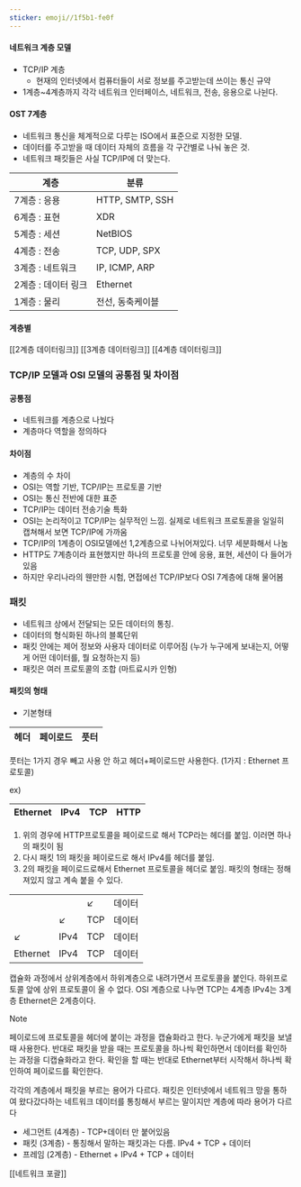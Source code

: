 ```yaml
---
sticker: emoji//1f5b1-fe0f
---
```

#### 네트워크 계층 모델 
- TCP/IP 계층
	- 현재의 인터넷에서 컴퓨터들이 서로 정보를 주고받는데 쓰이는 통신 규약
- 1계층~4계층까지 각각 네트워크 인터페이스, 네트워크, 전송, 응용으로 나뉜다.

#### OST 7계층
- 네트워크 통신을 체계적으로 다루는 ISO에서 표준으로 지정한 모델.
- 데이터를 주고받을 때 데이터 자체의 흐름을 각 구간별로 나눠 놓은 것.
- 네트워크 패킷들은 사실 TCP/IP에 더 맞는다.

|계층|분류|
|----|----|
|7계층 : 응용|HTTP, SMTP, SSH|
|6계층 : 표현|XDR|
|5계층 : 세션|NetBIOS|
|4계층 : 전송|TCP, UDP, SPX|
|3계층 : 네트워크|IP, ICMP, ARP|
|2계층 : 데이터 링크|Ethernet|
|1계층 : 물리|전선, 동축케이블|

#### 계층별
[[2계층 데이터링크]]
[[3계층 데이터링크]]
[[4계층 데이터링크]]
### TCP/IP 모델과 OSI 모델의 공통점 및 차이점
#### 공통점
- 네트워크를 계층으로 나눴다
- 계층마다 역할을 정의하다
#### 차이점
- 계층의 수 차이
- OSI는 역할 기반, TCP/IP는 프로토콜 기반
- OSI는 통신 전반에 대한 표준 
- TCP/IP는 데이터 전송기술 특화
- OSI는 논리적이고 TCP/IP는 실무적인 느낌. 실제로 네트워크 프로토콜을 일일히 캡쳐해서 보면 TCP/IP에 가까움
- TCP/IP의 1계층이 OSI모델에선 1,2계층으로 나뉘어져있다. 너무 세분화해서 나눔
- HTTP도 7계층이라 표현했지만 하나의 프로토콜 안에 응용, 표현, 세션이 다 들어가있음
- 하지만 우리나라의 웬만한 시험, 면접에선 TCP/IP보다 OSI 7계층에 대해 물어봄

### 패킷
- 네트워크 상에서 전달되는 모든 데이터의 통칭.
- 데이터의 형식화된 하나의 블록단위
- 패킷 안에는 제어 정보와 사용자 데이터로 이루어짐 (누가 누구에게 보내는지, 어떻게 어떤 데이터를, 뭘 요청하는지 등)
- 패킷은 여러 프로토콜의 조합 (마트료시카 인형)

#### 패킷의 형태

- 기본형태

|헤더|페이로드|풋터|
|----|----|----|

풋터는 1가지 경우 빼고 사용 안 하고 헤더+페이로드만 사용한다. (1가지 : Ethernet 프로토콜)

ex)

|Ethernet|IPv4|TCP|HTTP|
|----|----|----|----|
1. 위의 경우에 HTTP프로토콜을 페이로드로 해서 TCP라는 헤더를 붙임. 이러면 하나의 패킷이 됨
2. 다시 패킷 1의 패킷을 페이로드로 해서 IPv4를 헤더를 붙임.
3. 2의 패킷을 페이로드로해서 Ethernet 프로토콜을 헤더로 붙임. 패킷의 형태는 정해져있지 않고 계속 붙을 수 있다.

|          |      |     |        | 
| -------- | ---- | --- | ------ |
|          |      | ↙   | 데이터 |
|          | ↙    | TCP | 데이터 |
| ↙        | IPv4 | TCP | 데이터 |
| Ethernet | IPv4 | TCP | 데이터 |

캡슐화 과정에서 상위계층에서 하위계층으로 내려가면서 프로토콜을 붙인다. 하위프로토콜 앞에 상위 프로토콜이 올 수 없다. OSI 계층으로 나누면 TCP는 4계층 IPv4는 3계층 Ethernet은 2계층이다.

> [!NOTE]
> 페이로드에 프로토콜을 헤더에 붙이는 과정을 캡슐화라고 한다. 누군가에게 패킷을 보낼 때 사용한다. 반대로 패킷을 받을 때는 프로토콜을 하나씩 확인하면서 데이터를 확인하는 과정을 디캡슐화라고 한다. 확인을 할 때는 반대로 Ethernet부터 시작해서 하나씩 확인하여 페이로드를 확인한다.

각각의 계층에서 패킷을 부르는 용어가 다르다.
패킷은 인터넷에서 네트워크 망을 통하여 왔다갔다하는 네트워크 데이터를 통칭해서 부르는 말이지만 계층에 따라 용어가 다르다
- 세그먼트 (4계층) - TCP+데이터 만 붙어있음
- 패킷 (3계층) - 통칭해서 말하는 패킷과는 다름. IPv4 + TCP + 데이터
- 프레임 (2계층) - Ethernet + IPv4 + TCP + 데이터


[[네트워크 포괄]]

